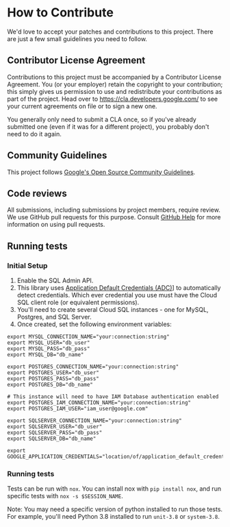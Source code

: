 # How to Contribute

We'd love to accept your patches and contributions to this project. There are
just a few small guidelines you need to follow.

## Contributor License Agreement

Contributions to this project must be accompanied by a Contributor License
Agreement. You (or your employer) retain the copyright to your contribution;
this simply gives us permission to use and redistribute your contributions as
part of the project. Head over to <https://cla.developers.google.com/> to see
your current agreements on file or to sign a new one.

You generally only need to submit a CLA once, so if you've already submitted one
(even if it was for a different project), you probably don't need to do it
again.

## Community Guidelines

This project follows
[Google's Open Source Community Guidelines](https://opensource.google.com/conduct/).

## Code reviews

All submissions, including submissions by project members, require review. We
use GitHub pull requests for this purpose. Consult
[GitHub Help](https://help.github.com/articles/about-pull-requests/) for more
information on using pull requests.

## Running tests

### Initial Setup

1. Enable the SQL Admin API.
2. This library uses [Application Default Credentials (ADC)][adc]] to 
  automatically detect credentials. Which ever credential you use must have the
  Cloud SQL client role (or equivalent permissions). 
3. You'll need to create several Cloud SQL instances - one for MySQL, Postgres,
  and SQL Server. 
2. Once created, set the following environment variables:
```
export MYSQL_CONNECTION_NAME="your:connection:string"
export MYSQL_USER="db_user"
export MYSQL_PASS="db_pass"
export MYSQL_DB="db_name"

export POSTGRES_CONNECTION_NAME="your:connection:string"
export POSTGRES_USER="db_user"
export POSTGRES_PASS="db_pass"
export POSTGRES_DB="db_name"

# This instance will need to have IAM Database authentication enabled
export POSTGRES_IAM_CONNECTION_NAME="your:connection:string"
export POSTGRES_IAM_USER="iam_user@google.com"

export SQLSERVER_CONNECTION_NAME="your:connection:string"
export SQLSERVER_USER="db_user"
export SQLSERVER_PASS="db_pass"
export SQLSERVER_DB="db_name"

export GOOGLE_APPLICATION_CREDENTIALS="location/of/application_default_credentials.json"
```

### Running tests 

Tests can be run with `nox`. You can install nox with `pip install nox`, and
run specific tests with `nox -s $SESSION_NAME`.

Note: You may need a specific version of python installed to run those tests.
For example, you'll need Python 3.8 installed to run `unit-3.8` or 
`system-3.8`.

[adc]: https://cloud.google.com/docs/authentication/best-practices-applications#overview_of_application_default_credentials
